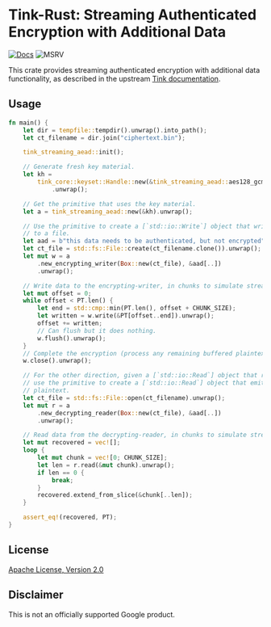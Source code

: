 # Tink-Rust: Streaming Authenticated Encryption with Additional Data

[![Docs](https://img.shields.io/badge/docs-rust-brightgreen?style=for-the-badge)](https://docs.rs/tink-streaming-aead)
![MSRV](https://img.shields.io/badge/rustc-1.49+-yellow?style=for-the-badge)

This crate provides streaming authenticated encryption with additional data functionality, as described in the upstream
[Tink documentation](https://github.com/google/tink/blob/master/docs/PRIMITIVES.md#streaming-authenticated-encryption-with-associated-data).

## Usage

<!-- prettier-ignore-start -->
[embedmd]:# (../examples/streaming/src/main.rs Rust /fn main/ /^}/)
```Rust
fn main() {
    let dir = tempfile::tempdir().unwrap().into_path();
    let ct_filename = dir.join("ciphertext.bin");

    tink_streaming_aead::init();

    // Generate fresh key material.
    let kh =
        tink_core::keyset::Handle::new(&tink_streaming_aead::aes128_gcm_hkdf_4kb_key_template())
            .unwrap();

    // Get the primitive that uses the key material.
    let a = tink_streaming_aead::new(&kh).unwrap();

    // Use the primitive to create a [`std::io::Write`] object that writes ciphertext
    // to a file.
    let aad = b"this data needs to be authenticated, but not encrypted";
    let ct_file = std::fs::File::create(ct_filename.clone()).unwrap();
    let mut w = a
        .new_encrypting_writer(Box::new(ct_file), &aad[..])
        .unwrap();

    // Write data to the encrypting-writer, in chunks to simulate streaming.
    let mut offset = 0;
    while offset < PT.len() {
        let end = std::cmp::min(PT.len(), offset + CHUNK_SIZE);
        let written = w.write(&PT[offset..end]).unwrap();
        offset += written;
        // Can flush but it does nothing.
        w.flush().unwrap();
    }
    // Complete the encryption (process any remaining buffered plaintext).
    w.close().unwrap();

    // For the other direction, given a [`std::io::Read`] object that reads ciphertext,
    // use the primitive to create a [`std::io::Read`] object that emits the corresponding
    // plaintext.
    let ct_file = std::fs::File::open(ct_filename).unwrap();
    let mut r = a
        .new_decrypting_reader(Box::new(ct_file), &aad[..])
        .unwrap();

    // Read data from the decrypting-reader, in chunks to simulate streaming.
    let mut recovered = vec![];
    loop {
        let mut chunk = vec![0; CHUNK_SIZE];
        let len = r.read(&mut chunk).unwrap();
        if len == 0 {
            break;
        }
        recovered.extend_from_slice(&chunk[..len]);
    }

    assert_eq!(recovered, PT);
}
```
<!-- prettier-ignore-end -->

## License

[Apache License, Version 2.0](http://www.apache.org/licenses/LICENSE-2.0)

## Disclaimer

This is not an officially supported Google product.
